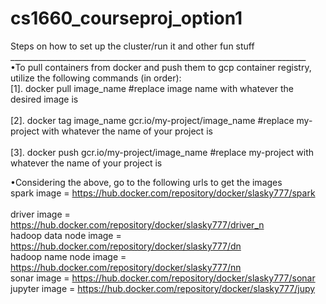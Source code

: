 # cs1660_courseproj_option1<br />
Steps on how to set up the cluster/run it and other fun stuff<br />
__________________________________________________________________________<br />
•To pull containers from docker and push them to gcp container registry, utilize the following commands (in order):<br/>
[1]. docker pull image_name  #replace image name with whatever the desired image is<br />    
[2]. docker tag image_name gcr.io/my-project/image_name #replace my-project with whatever the name of your project is <br />    
[3]. docker push gcr.io/my-project/image_name #replace my-project with whatever the name of your project is <br/>

•Considering the above, go to the following urls to get the images <br/>
spark image = https://hub.docker.com/repository/docker/slasky777/spark <br/>  
driver image = https://hub.docker.com/repository/docker/slasky777/driver_n <br/>
hadoop data node image = https://hub.docker.com/repository/docker/slasky777/dn <br/>
hadoop name node image = https://hub.docker.com/repository/docker/slasky777/nn <br/>
sonar image = https://hub.docker.com/repository/docker/slasky777/sonar <br/>
jupyter image = https://hub.docker.com/repository/docker/slasky777/jupy <br/>

